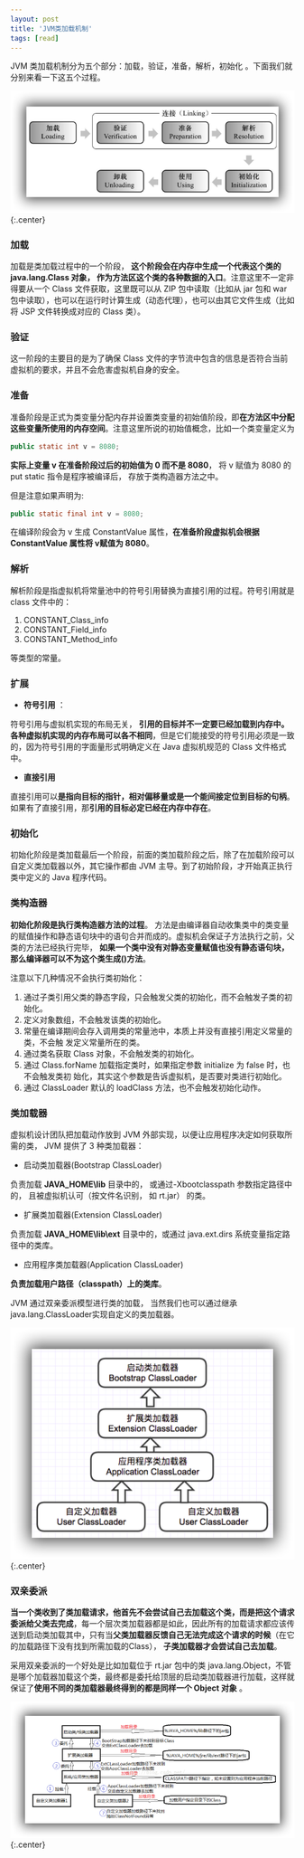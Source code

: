 ```yaml
---
layout: post
title: 'JVM类加载机制'
tags: [read]
---
```


JVM 类加载机制分为五个部分：加载，验证，准备，解析，初始化 。下面我们就分别来看一下这五个过程。

![](../images/classload1.png){:.center}

### 加载

加载是类加载过程中的一个阶段， **这个阶段会在内存中生成一个代表这个类的 java.lang.Class 对象， 作为方法区这个类的各种数据的入口**。注意这里不一定非得要从一个 Class 文件获取，这里既可以从 ZIP 包中读取（比如从 jar 包和 war 包中读取），也可以在运行时计算生成（动态代理），也可以由其它文件生成（比如将 JSP 文件转换成对应的 Class 类）。 

### 验证

这一阶段的主要目的是为了确保 Class 文件的字节流中包含的信息是否符合当前虚拟机的要求，并且不会危害虚拟机自身的安全。

### 准备 

准备阶段是正式为类变量分配内存并设置类变量的初始值阶段，即**在方法区中分配这些变量所使用的内存空间**。注意这里所说的初始值概念，比如一个类变量定义为  

```java
public static int v = 8080;
```

**实际上变量 v 在准备阶段过后的初始值为 0 而不是 8080**， 将 v 赋值为 8080 的 put static 指令是程序被编译后， 存放于类构造器<client>方法之中。 

但是注意如果声明为:

```java
public static final int v = 8080;
```

在编译阶段会为 v 生成 ConstantValue 属性，**在准备阶段虚拟机会根据 ConstantValue 属性将 v赋值为 8080**。 

### 解析 

解析阶段是指虚拟机将常量池中的符号引用替换为直接引用的过程。符号引用就是 class 文件中的： 

1. CONSTANT_Class_info
2. CONSTANT_Field_info
3. CONSTANT_Method_info 

等类型的常量。 

### 扩展

- **符号引用** ：

符号引用与虚拟机实现的布局无关， **引用的目标并不一定要已经加载到内存中。 各种虚拟机实现的内存布局可以各不相同**，但是它们能接受的符号引用必须是一致的，因为符号引用的字面量形式明确定义在 Java 虚拟机规范的 Class 文件格式中。 

- **直接引用** 

直接引用可以**是指向目标的指针，相对偏移量或是一个能间接定位到目标的句柄**。如果有了直接引用，那**引用的目标必定已经在内存中存在**。 

### 初始化 

初始化阶段是类加载最后一个阶段，前面的类加载阶段之后，除了在加载阶段可以自定义类加载器以外，其它操作都由 JVM 主导。到了初始阶段，才开始真正执行类中定义的 Java 程序代码。 

### 类构造器<client> 

**初始化阶段是执行类构造器<client>方法的过程**。 <client>方法是由编译器自动收集类中的类变量的赋值操作和静态语句块中的语句合并而成的。虚拟机会保证子<client>方法执行之前，父类的<client>方法已经执行完毕， **如果一个类中没有对静态变量赋值也没有静态语句块，那么编译器可以不为这个类生成<client>()方法**。 

注意以下几种情况不会执行类初始化： 

1. 通过子类引用父类的静态字段，只会触发父类的初始化，而不会触发子类的初始化。
2. 定义对象数组，不会触发该类的初始化。
3. 常量在编译期间会存入调用类的常量池中，本质上并没有直接引用定义常量的类，不会触
  发定义常量所在的类。
4. 通过类名获取 Class 对象，不会触发类的初始化。
5. 通过 Class.forName 加载指定类时，如果指定参数 initialize 为 false 时，也不会触发类初
  始化，其实这个参数是告诉虚拟机，是否要对类进行初始化。
6. 通过 ClassLoader 默认的 loadClass 方法，也不会触发初始化动作。 

### 类加载器 

虚拟机设计团队把加载动作放到 JVM 外部实现，以便让应用程序决定如何获取所需的类， JVM 提供了 3 种类加载器： 

- 启动类加载器(Bootstrap ClassLoader) 

负责加载 **JAVA_HOME\lib** 目录中的， 或通过-Xbootclasspath 参数指定路径中的， 且被虚拟机认可（按文件名识别， 如 rt.jar） 的类。 

- 扩展类加载器(Extension ClassLoader) 

负责加载 **JAVA_HOME\lib\ext** 目录中的，或通过 java.ext.dirs 系统变量指定路径中的类库。 

- 应用程序类加载器(Application ClassLoader)

**负责加载用户路径（classpath）上的类库**。 



JVM 通过双亲委派模型进行类的加载， 当然我们也可以通过继承 java.lang.ClassLoader实现自定义的类加载器。 

![](../images/classload2.png){:.center}

### 双亲委派 

**当一个类收到了类加载请求，他首先不会尝试自己去加载这个类，而是把这个请求委派给父类去完成**，每一个层次类加载器都是如此，因此所有的加载请求都应该传送到启动类加载其中，只有当**父类加载器反馈自己无法完成这个请求的时候**（在它的加载路径下没有找到所需加载的Class）， **子类加载器才会尝试自己去加载**。 

采用双亲委派的一个好处是比如加载位于 rt.jar 包中的类 java.lang.Object，不管是哪个加载器加载这个类，最终都是委托给顶层的启动类加载器进行加载，这样就保证了**使用不同的类加载器最终得到的都是同样一个 Object 对象** 。

![](../images/classload3.png){:.center}